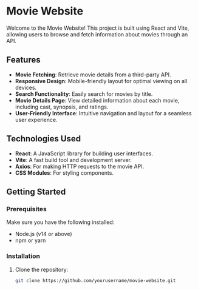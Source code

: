 # Movie Website

Welcome to the Movie Website! This project is built using React and Vite, allowing users to browse and fetch information about movies through an API. 

## Features

- **Movie Fetching**: Retrieve movie details from a third-party API.
- **Responsive Design**: Mobile-friendly layout for optimal viewing on all devices.
- **Search Functionality**: Easily search for movies by title.
- **Movie Details Page**: View detailed information about each movie, including cast, synopsis, and ratings.
- **User-Friendly Interface**: Intuitive navigation and layout for a seamless user experience.

## Technologies Used

- **React**: A JavaScript library for building user interfaces.
- **Vite**: A fast build tool and development server.
- **Axios**: For making HTTP requests to the movie API.
- **CSS Modules**: For styling components.

## Getting Started

### Prerequisites

Make sure you have the following installed:

- Node.js (v14 or above)
- npm or yarn

### Installation

1. Clone the repository:
   ```bash
   git clone https://github.com/yourusername/movie-website.git
